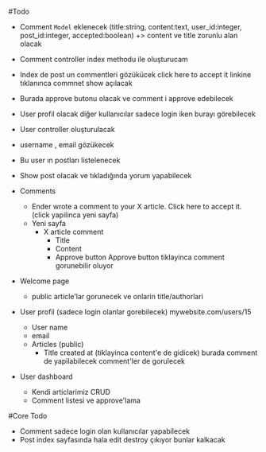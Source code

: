 #Todo 
 + Comment `Model` eklenecek (title:string, content:text, user_id:integer, post_id:integer, accepted:boolean) +>      content ve title zorunlu alan olacak

  + Comment controller index methodu ile oluşturucam
  + Index de post un commentleri gözükücek click here to accept it linkine tıklanınca commnet show açılacak
  + Burada approve butonu olacak ve comment i approve edebilecek

 + User profil olacak diğer kullanıcılar sadece login iken burayı görebilecek 
  + User controller oluşturulacak
  + username , email gözükecek
  + Bu user ın postları listelenecek
  + Show post olacak ve tıkladığında yorum yapabilecek
  



+ Comments
    + Ender wrote a comment to your X article. Click here to accept it. (click yapilinca yeni sayfa)
    + Yeni sayfa
        + X article comment
            + Title
            + Content
            + Approve button 
                Approve button tiklayinca comment gorunebilir oluyor
+ Welcome page
    + public article'lar gorunecek ve onlarin title/authorlari
+ User profil (sadece login olanlar gorebilecek) mywebsite.com/users/15
    + User name
    + email
    + Articles (public)
        + Title created at (tiklayinca content'e de gidicek) burada comment de yapilabilecek comment'ler de gorulecek
+ User dashboard
    + Kendi articlarimiz CRUD
    + Comment listesi ve approve'lama

#Core Todo

+ Comment sadece login olan kullanıcılar yapabilecek
+ Post index sayfasında hala edit destroy çıkıyor bunlar kalkacak
   